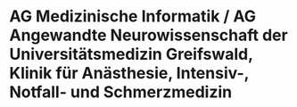 # AG Medizinische Informatik / AG Angewandte Neurowissenschaft der Universitätsmedizin Greifswald, Klinik für Anästhesie, Intensiv-, Notfall- und Schmerzmedizin 
